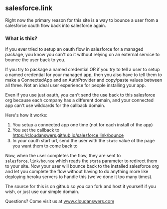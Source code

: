 ## salesforce.link

Right now the primary reason for this site is a way to bounce a user from a salesforce oauth flow back into salesforce again.

### What is this?

If you ever tried to setup an oauth flow in salesforce for a managed package, you know you can't do it without relying on an external service to bounce the user back to you.

If you try to package a named credential OR if you try to tell a user to setup a named credential for your managed app, then you also have to tell them to make a ConnectedApp and an AuthProvider and copy/paste values between all three.  Not an ideal user experience for people installing your app.

Even if you use just oauth, you can't send the use back to this salesforce org because each company has a different domain, and your connected app can't use wildcards for the callback domain.

Here's how it works:

1.  You setup a connected app one time (not for each install of the app)
2.  You set the callback to https://cloudanswers.github.io/salesforce.link/bounce
3.  In your oauth start url, send the user with the `state` value of the page you want them to come back to

Now, when the user completes the flow, they are sent to `salesforce.link/bounce` which reads the `state` parameter to redirect them to your site.  Now your user will bounce back to the installed salesforce org and let you complete the flow without having to do anything  more like deploying heroku servers to handle this (we've done it too many times).

The source for this is on github so you can fork and host it yourself if you wish, or just use our simple domain.


Questions?  Come visit us at www.cloudanswers.com
